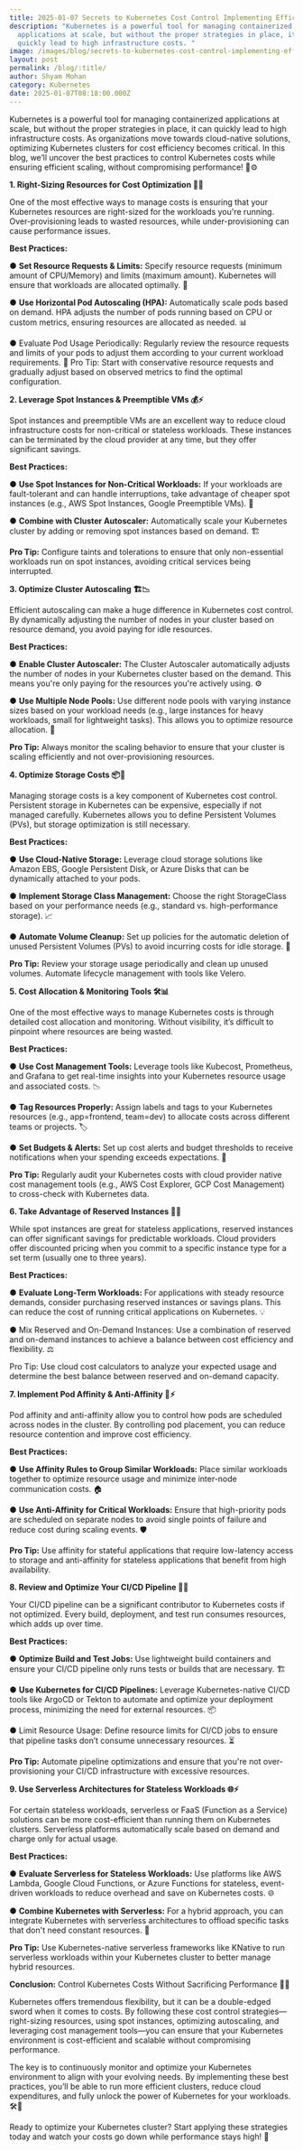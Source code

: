 ```yaml
---
title: 2025-01-07 Secrets to Kubernetes Cost Control Implementing Efficient Clusters
description: "Kubernetes is a powerful tool for managing containerized
  applications at scale, but without the proper strategies in place, it can
  quickly lead to high infrastructure costs. "
image: /images/blog/secrets-to-kubernetes-cost-control-implementing-efficient-clusters.webp
layout: post
permalink: /blog/:title/
author: Shyam Mohan
category: Kubernetes
date: 2025-01-07T08:18:00.000Z
---
```


Kubernetes is a powerful tool for managing containerized applications at scale, but without the proper strategies in place, it can quickly lead to high infrastructure costs. As organizations move towards cloud-native solutions, optimizing Kubernetes clusters for cost efficiency becomes critical. In this blog, we’ll uncover the best practices to control Kubernetes costs while ensuring efficient scaling, without compromising performance! 🚀⚙️

**1. Right-Sizing Resources for Cost Optimization 🧮💡**

One of the most effective ways to manage costs is ensuring that your Kubernetes resources are right-sized for the workloads you're running. Over-provisioning leads to wasted resources, while under-provisioning can cause performance issues.

**Best Practices:**

●	**Set Resource Requests & Limits:** Specify resource requests (minimum amount of CPU/Memory) and limits (maximum amount). Kubernetes will ensure that workloads are allocated optimally. 🎯

●	**Use Horizontal Pod Autoscaling (HPA):** Automatically scale pods based on demand. HPA adjusts the number of pods running based on CPU or custom metrics, ensuring resources are allocated as needed. 📊

●	Evaluate Pod Usage Periodically: Regularly review the resource requests and limits of your pods to adjust them according to your current workload requirements. 🔄
Pro Tip: Start with conservative resource requests and gradually adjust based on observed metrics to find the optimal configuration.


**2. Leverage Spot Instances & Preemptible VMs 💰⚡**

Spot instances and preemptible VMs are an excellent way to reduce cloud infrastructure costs for non-critical or stateless workloads. These instances can be terminated by the cloud provider at any time, but they offer significant savings.

**Best Practices:**

●	**Use Spot Instances for Non-Critical Workloads:** If your workloads are fault-tolerant and can handle interruptions, take advantage of cheaper spot instances (e.g., AWS Spot Instances, Google Preemptible VMs). 💸

●	**Combine with Cluster Autoscaler:** Automatically scale your Kubernetes cluster by adding or removing spot instances based on demand. 🏗️

**Pro Tip:** Configure taints and tolerations to ensure that only non-essential workloads run on spot instances, avoiding critical services being interrupted.

**3. Optimize Cluster Autoscaling 🏗️📉**

Efficient autoscaling can make a huge difference in Kubernetes cost control. By dynamically adjusting the number of nodes in your cluster based on resource demand, you avoid paying for idle resources.

**Best Practices:**

●	**Enable Cluster Autoscaler:** The Cluster Autoscaler automatically adjusts the number of nodes in your Kubernetes cluster based on the demand. This means you're only paying for the resources you're actively using. ⚙️

●	**Use Multiple Node Pools:** Use different node pools with varying instance sizes based on your workload needs (e.g., large instances for heavy workloads, small for lightweight tasks). This allows you to optimize resource allocation. 🌱

**Pro Tip:** Always monitor the scaling behavior to ensure that your cluster is scaling efficiently and not over-provisioning resources.

**4. Optimize Storage Costs 📦💾**

Managing storage costs is a key component of Kubernetes cost control. Persistent storage in Kubernetes can be expensive, especially if not managed carefully. Kubernetes allows you to define Persistent Volumes (PVs), but storage optimization is still necessary.

**Best Practices:**

●	**Use Cloud-Native Storage:** Leverage cloud storage solutions like Amazon EBS, Google Persistent Disk, or Azure Disks that can be dynamically attached to your pods.

●	**Implement Storage Class Management:** Choose the right StorageClass based on your performance needs (e.g., standard vs. high-performance storage). 📈

●	**Automate Volume Cleanup:** Set up policies for the automatic deletion of unused Persistent Volumes (PVs) to avoid incurring costs for idle storage. 🚮

**Pro Tip:** Review your storage usage periodically and clean up unused volumes. Automate lifecycle management with tools like Velero.

**5. Cost Allocation & Monitoring Tools 🛠️📊**

One of the most effective ways to manage Kubernetes costs is through detailed cost allocation and monitoring. Without visibility, it’s difficult to pinpoint where resources are being wasted.

**Best Practices:**

●	**Use Cost Management Tools:** Leverage tools like Kubecost, Prometheus, and Grafana to get real-time insights into your Kubernetes resource usage and associated costs. 📉

●	**Tag Resources Properly:** Assign labels and tags to your Kubernetes resources (e.g., app=frontend, team=dev) to allocate costs across different teams or projects. 🏷️

●	**Set Budgets & Alerts:** Set up cost alerts and budget thresholds to receive notifications when your spending exceeds expectations. 💬

**Pro Tip:** Regularly audit your Kubernetes costs with cloud provider native cost management tools (e.g., AWS Cost Explorer, GCP Cost Management) to cross-check with Kubernetes data.


**6. Take Advantage of Reserved Instances 📅💸**

While spot instances are great for stateless applications, reserved instances can offer significant savings for predictable workloads. Cloud providers offer discounted pricing when you commit to a specific instance type for a set term (usually one to three years).

**Best Practices:**

●	**Evaluate Long-Term Workloads:** For applications with steady resource demands, consider purchasing reserved instances or savings plans. This can reduce the cost of running critical applications on Kubernetes. 💡

●	Mix Reserved and On-Demand Instances: Use a combination of reserved and on-demand instances to achieve a balance between cost efficiency and flexibility. ⚖️

Pro Tip: Use cloud cost calculators to analyze your expected usage and determine the best balance between reserved and on-demand capacity.

**7. Implement Pod Affinity & Anti-Affinity 💠⚡**

Pod affinity and anti-affinity allow you to control how pods are scheduled across nodes in the cluster. By controlling pod placement, you can reduce resource contention and improve cost efficiency.

**Best Practices:**

●	**Use Affinity Rules to Group Similar Workloads:** Place similar workloads together to optimize resource usage and minimize inter-node communication costs. 🏠

●	**Use Anti-Affinity for Critical Workloads:** Ensure that high-priority pods are scheduled on separate nodes to avoid single points of failure and reduce cost during scaling events. 🛡️

**Pro Tip:** Use affinity for stateful applications that require low-latency access to storage and anti-affinity for stateless applications that benefit from high availability.


**8. Review and Optimize Your CI/CD Pipeline 🔄🔧**

Your CI/CD pipeline can be a significant contributor to Kubernetes costs if not optimized. Every build, deployment, and test run consumes resources, which adds up over time.

**Best Practices:**

●	**Optimize Build and Test Jobs:** Use lightweight build containers and ensure your CI/CD pipeline only runs tests or builds that are necessary. 🏗️

●	**Use Kubernetes for CI/CD Pipelines:** Leverage Kubernetes-native CI/CD tools like ArgoCD or Tekton to automate and optimize your deployment process, minimizing the need for external resources. 📦

●	Limit Resource Usage: Define resource limits for CI/CD jobs to ensure that pipeline tasks don’t consume unnecessary resources. ⏳

**Pro Tip:** Automate pipeline optimizations and ensure that you're not over-provisioning your CI/CD infrastructure with excessive resources.

**9. Use Serverless Architectures for Stateless Workloads 🌐⚡**
 
For certain stateless workloads, serverless or FaaS (Function as a Service) solutions can be more cost-efficient than running them on Kubernetes clusters. Serverless platforms automatically scale based on demand and charge only for actual usage.

**Best Practices:**

●	**Evaluate Serverless for Stateless Workloads:** Use platforms like AWS Lambda, Google Cloud Functions, or Azure Functions for stateless, event-driven workloads to reduce overhead and save on Kubernetes costs. 🌐

●	**Combine Kubernetes with Serverless:** For a hybrid approach, you can integrate Kubernetes with serverless architectures to offload specific tasks that don't need constant resources. 🔄

**Pro Tip:** Use Kubernetes-native serverless frameworks like KNative to run serverless workloads within your Kubernetes cluster to better manage hybrid resources.


**Conclusion:** Control Kubernetes Costs Without Sacrificing Performance 🌟💡

Kubernetes offers tremendous flexibility, but it can be a double-edged sword when it comes to costs. By following these cost control strategies—right-sizing resources, using spot instances, optimizing autoscaling, and leveraging cost management tools—you can ensure that your Kubernetes environment is cost-efficient and scalable without compromising performance.

The key is to continuously monitor and optimize your Kubernetes environment to align with your evolving needs. By implementing these best practices, you’ll be able to run more efficient clusters, reduce cloud expenditures, and fully unlock the power of Kubernetes for your workloads. 🛠️💸

Ready to optimize your Kubernetes cluster? Start applying these strategies today and watch your costs go down while performance stays high! 🚀












